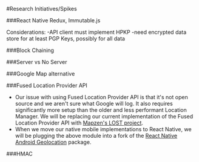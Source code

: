 #Research Initiatives/Spikes

###React Native
Redux, Immutable.js

Considerations:
		-API client must implement HPKP
		-need encrypted data store for at least PGP Keys, possibly for all data
		

###Block Chaining

###Server vs No Server

###Google Map alternative

###Fused Location Provider API
- Our issue with using Fused Location Provider API is that it's not open source and we aren't sure what Google will log. It also requires significantly more setup than the older and less performant Location Manager. We will be replacing our current implementation of the Fused Location Provider API with [Mapzen's LOST project](https://github.com/mapzen/LOST).
- When we move our native mobile implementations to React Native, we will be plugging the above module into a fork of the [React Native Android Geolocation](https://github.com/lxsameer/react-native-geolocation-android) package.

###HMAC
